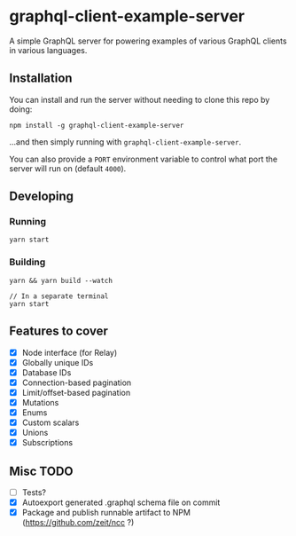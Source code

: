# graphql-client-example-server

A simple GraphQL server for powering examples of various GraphQL clients in various languages.

## Installation

You can install and run the server without needing to clone this repo by doing:

```
npm install -g graphql-client-example-server
```

...and then simply running with `graphql-client-example-server`.

You can also provide a `PORT` environment variable to control what port the server will run on (default `4000`).

## Developing

### Running

```
yarn start
```

### Building

```
yarn && yarn build --watch

// In a separate terminal
yarn start
```

## Features to cover

- [x] Node interface (for Relay)
- [x] Globally unique IDs
- [x] Database IDs
- [x] Connection-based pagination
- [x] Limit/offset-based pagination
- [x] Mutations
- [x] Enums
- [x] Custom scalars
- [x] Unions
- [x] Subscriptions

## Misc TODO

- [ ] Tests?
- [x] Autoexport generated .graphql schema file on commit
- [x] Package and publish runnable artifact to NPM (https://github.com/zeit/ncc ?)
